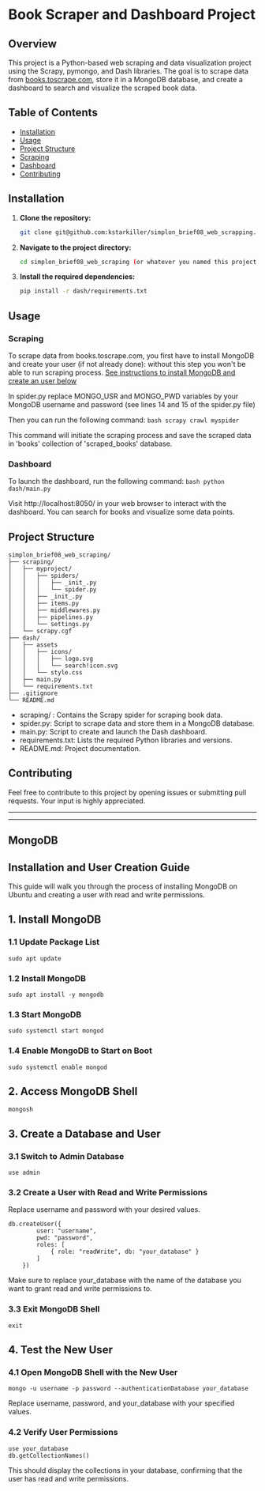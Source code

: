 # Book Scraper and Dashboard Project

## Overview

This project is a Python-based web scraping and data visualization project using the Scrapy, pymongo, and Dash libraries. The goal is to scrape data from [books.toscrape.com](http://books.toscrape.com), store it in a MongoDB database, and create a dashboard to search and visualize the scraped book data.

## Table of Contents

- [Installation](#installation)
- [Usage](#usage)
- [Project Structure](#project-structure)
- [Scraping](#scraping)
- [Dashboard](#dashboard)
- [Contributing](#contributing)

## Installation

1. **Clone the repository:**

    ```bash
    git clone git@github.com:kstarkiller/simplon_brief08_web_scrapping.git
    ```

2. **Navigate to the project directory:**
    ```bash
    cd simplon_brief08_web_scraping (or whatever you named this project)
    ```

3. **Install the required dependencies:**
    ```bash
    pip install -r dash/requirements.txt
    ```

## Usage
### Scraping
To scrape data from books.toscrape.com, you first have to install MongoDB and create your user (if not already done): without this step you won't be able to run scraping process.
[See instructions to install MongoDB and create an user below](#MongoDB)

In spider.py replace MONGO_USR and MONGO_PWD variables by your MongoDB username and password (see lines 14 and 15 of the spider.py file)

Then you can run the following command:
    ```bash
    scrapy crawl myspider
    ```

This command will initiate the scraping process and save the scraped data in 'books' collection of 'scraped_books' database.

### Dashboard
To launch the dashboard, run the following command:
    ```bash
    python dash/main.py
    ```

Visit http://localhost:8050/ in your web browser to interact with the dashboard. You can search for books and visualize some data points.

## Project Structure
    simplon_brief08_web_scraping/
    ├── scraping/
    │   ├── myproject/
    │   │   ├── spiders/
    │   │   │   ├── _init_.py
    │   │   │   └── spider.py
    │   │   ├── _init_.py
    │   │   ├── items.py
    │   │   ├── middlewares.py
    │   │   ├── pipelines.py
    │   │   └── settings.py
    │   └── scrapy.cgf
    ├── dash/
    │   ├── assets
    │   │   ├── icons/
    │   │   │   ├── logo.svg
    │   │   │   └── search!icon.svg
    │   │   └── style.css
    │   ├── main.py
    │   └── requirements.txt
    ├── .gitignore
    └── README.md

- scraping/ : Contains the Scrapy spider for scraping book data.
- spider.py: Script to scrape data and store them in a MongoDB database.
- main.py: Script to create and launch the Dash dashboard.
- requirements.txt: Lists the required Python libraries and versions.
- README.md: Project documentation.

## Contributing
Feel free to contribute to this project by opening issues or submitting pull requests. Your input is highly appreciated.

-----------------------------------------------------------------
-----------------------------------------------------------------

## MongoDB
## Installation and User Creation Guide

This guide will walk you through the process of installing MongoDB on Ubuntu and creating a user with read and write permissions.

## 1. Install MongoDB

### 1.1 Update Package List
    sudo apt update

### 1.2 Install MongoDB
    sudo apt install -y mongodb

### 1.3 Start MongoDB
    sudo systemctl start mongod

### 1.4 Enable MongoDB to Start on Boot
    sudo systemctl enable mongod

## 2. Access MongoDB Shell
    mongosh

## 3. Create a Database and User
### 3.1 Switch to Admin Database
    use admin

### 3.2 Create a User with Read and Write Permissions
Replace username and password with your desired values.

    db.createUser({
            user: "username",
            pwd: "password",
            roles: [
                { role: "readWrite", db: "your_database" }
            ]
        })
        
Make sure to replace your_database with the name of the database you want to grant read and write permissions to.

### 3.3 Exit MongoDB Shell
    exit

## 4. Test the New User
### 4.1 Open MongoDB Shell with the New User
    mongo -u username -p password --authenticationDatabase your_database
Replace username, password, and your_database with your specified values.

### 4.2 Verify User Permissions
    use your_database
    db.getCollectionNames()
This should display the collections in your database, confirming that the user has read and write permissions.
